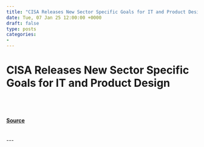```yaml
---
title: "CISA Releases New Sector Specific Goals for IT and Product Design"
date: Tue, 07 Jan 25 12:00:00 +0000
draft: false
type: posts
categories: 
- 
---
```

# CISA Releases New Sector Specific Goals for IT and Product Design

<br/>

<br/>


#### [Source](https://www.cisa.gov/news-events/news/cisa-releases-new-sector-specific-goals-it-and-product-design)

<br/>
---
